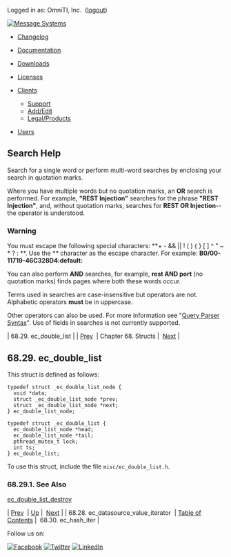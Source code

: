 Logged in as: OmniTI, Inc.  ([logout](https://support.messagesystems.com/logout.php))

[![Message Systems](https://support.messagesystems.com/images/ms-white205.png)](https://support.messagesystems.com/start.php) 

*   [Changelog](https://support.messagesystems.com/start.php?show=changelog)
*   [Documentation](https://support.messagesystems.com/docs/)
*   [Downloads](https://support.messagesystems.com/start.php)

*   [Licenses](https://support.messagesystems.com/license_summary.php)
*   <a href="">Clients</a>
    *   [Support](https://support.messagesystems.com/cs.php)
    *   [Add/Edit](https://support.messagesystems.com/edit_client.php)
    *   [Legal/Products](https://support.messagesystems.com/edit_products.php)
*   [Users](https://support.messagesystems.com/edit_customer.php)

## Search Help

Search for a single word or perform multi-word searches by enclosing your search in quotation marks.

Where you have multiple words but no quotation marks, an **OR** search is performed. For example, **"REST Injection"** searches for the phrase **"REST Injection"**, and, without quotation marks, searches for **REST OR Injection**--the operator is understood.

### Warning

You must escape the following special characters: **+ - && || ! ( ) { } [ ] ^ " ~ * ? : \**. Use the **\** character as the escape character. For example: **B0/00-11719-46C328D4\:default\:**

You can also perform **AND** searches, for example, **rest AND port** (no quotation marks) finds pages where both these words occur.

Terms used in searches are case-insensitive but operators are not. Alphabetic operators **must** be in uppercase.

Other operators can also be used. For more information see "[Query Parser Syntax](https://lucene.apache.org/core/old_versioned_docs/versions/3_0_0/queryparsersyntax.html)". Use of fields in searches is not currently supported.

| 68.29. ec_double_list |
| [Prev](structs.ec_datasource_value_iterator.php)  | Chapter 68. Structs |  [Next](structs.ec_hash_iter.php) |

## 68.29. ec_double_list

This struct is defined as follows:

```
typedef struct _ec_double_list_node {
  void *data;
  struct _ec_double_list_node *prev;
  struct _ec_double_list_node *next;
} ec_double_list_node;

typedef struct _ec_double_list {
  ec_double_list_node *head;
  ec_double_list_node *tail;
  pthread_mutex_t lock;
  int ts;
} ec_double_list;
```

To use this struct, include the file `misc/ec_double_list.h`.

### 68.29.1. See Also

[ec_double_list_destroy](apis.ec_double_list_destroy.php "ec_double_list_destroy")

| [Prev](structs.ec_datasource_value_iterator.php)  | [Up](structs.php) |  [Next](structs.ec_hash_iter.php) |
| 68.28. ec_datasource_value_iterator  | [Table of Contents](index.php) |  68.30. ec_hash_iter |

Follow us on:

[![Facebook](https://support.messagesystems.com/images/icon-facebook.png)](http://www.facebook.com/messagesystems) [![Twitter](https://support.messagesystems.com/images/icon-twitter.png)](http://twitter.com/#!/MessageSystems) [![LinkedIn](https://support.messagesystems.com/images/icon-linkedin.png)](http://www.linkedin.com/company/message-systems)